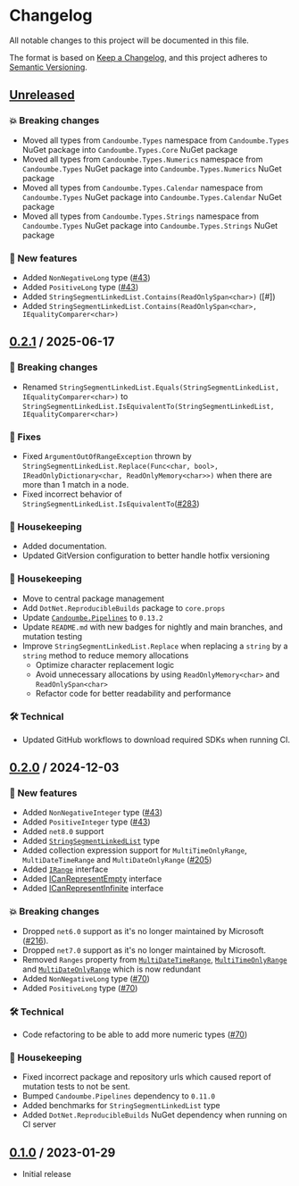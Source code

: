 # Changelog

All notable changes to this project will be documented in this file.

The format is based on [Keep a Changelog](https://keepachangelog.com/en/1.0.0/),
and this project adheres to [Semantic Versioning](https://semver.org/spec/v2.0.0.html).

## [Unreleased]
### 💥 Breaking changes

- Moved all types from `Candoumbe.Types` namespace from `Candoumbe.Types` NuGet package into `Candoumbe.Types.Core` NuGet package
- Moved all types from `Candoumbe.Types.Numerics` namespace from `Candoumbe.Types` NuGet package into `Candoumbe.Types.Numerics` NuGet package
- Moved all types from `Candoumbe.Types.Calendar` namespace from `Candoumbe.Types` NuGet package into `Candoumbe.Types.Calendar` NuGet package
- Moved all types from `Candoumbe.Types.Strings` namespace from `Candoumbe.Types` NuGet package into `Candoumbe.Types.Strings` NuGet package

### 🚀 New features
- Added `NonNegativeLong` type ([#43](https://github.com/candoumbe/Candoumbe.Types/issues/43))
- Added `PositiveLong` type ([#43](https://github.com/candoumbe/Candoumbe.Types/issues/43))
- Added `StringSegmentLinkedList.Contains(ReadOnlySpan<char>)` ([#])
- Added `StringSegmentLinkedList.Contains(ReadOnlySpan<char>, IEqualityComparer<char>)` 

## [0.2.1] / 2025-06-17
### 🚨 Breaking changes
- Renamed `StringSegmentLinkedList.Equals(StringSegmentLinkedList, IEqualityComparer<char>)` to `StringSegmentLinkedList.IsEquivalentTo(StringSegmentLinkedList, IEqualityComparer<char>)`


### 🐛 Fixes
- Fixed `ArgumentOutOfRangeException` thrown by `StringSegmentLinkedList.Replace(Func<char, bool>, IReadOnlyDictionary<char, ReadOnlyMemory<char>>)` 
when there are more than 1 match in a node.
- Fixed incorrect behavior of `StringSegmentLinkedList.IsEquivalentTo`([#283](https://github.com/candoumbe/candoumbe.types/issues/283))

### 🧹 Housekeeping
- Added documentation.
- Updated GitVersion configuration to better handle hotfix versioning

### 🧹 Housekeeping
- Move to central package management
- Add `DotNet.ReproducibleBuilds` package to `core.props`
- Update [`Candoumbe.Pipelines`](https://nuget.org/packages/pipelines) to `0.13.2`
- Update `README.md` with new badges for nightly and main branches, and mutation testing
- Improve `StringSegmentLinkedList.Replace` when replacing a `string` by a `string`  method to reduce memory allocations
    - Optimize character replacement logic
    - Avoid unnecessary allocations by using `ReadOnlyMemory<char>` and `ReadOnlySpan<char>`
    - Refactor code for better readability and performance

### 🛠️ Technical
- Updated GitHub workflows to download required SDKs when running CI. 

## [0.2.0] / 2024-12-03
### 🚀 New features
- Added `NonNegativeInteger` type ([#43](https://github.com/candoumbe/Candoumbe.Types/issues/43))
- Added `PositiveInteger` type ([#43](https://github.com/candoumbe/Candoumbe.Types/issues/43))
- Added `net8.0` support
- Added [`StringSegmentLinkedList`](./src/Candoumbe.Types/Strings/StringSegmentLinkedList.cs) type
- Added collection expression support for `MultiTimeOnlyRange`, `MultiDateTimeRange` and `MultiDateOnlyRange` ([#205](https://github.com/candoumbe/candoumbe.types/issues/205))
- Added [`IRange`](./src/Candoumbe.Types/IRange.cs) interface
- Added [ICanRepresentEmpty](./src/Candoumbe.Types/ICanRepresentEmpty.cs) interface
- Added [ICanRepresentInfinite](./src/Candoumbe.Types/ICanRepresentInfinite.cs) interface

### 💥 Breaking changes
- Dropped `net6.0` support as it's no longer maintained by Microsoft ([#216](https://github.com/candoumbe/Candoumbe.Types/issues/216)).
- Dropped `net7.0` support as it's no longer maintained by Microsoft.
- Removed `Ranges` property from [`MultiDateTimeRange`](./src/Candoumbe.Types/Calendar/MultiDateTimeRange.cs), [`MultiTimeOnlyRange`](./src/Candoumbe.Types/Calendar/MultiTimeOnlyRange.cs) and [`MultiDateOnlyRange`](./src/Candoumbe.Types/Calendar/MultiDateOnlyRange.cs)
which is now redundant
- Added `NonNegativeLong` type ([#70](https://github.com/candoumbe/Candoumbe.Types/issues/70))
- Added `PositiveLong` type ([#70](https://github.com/candoumbe/Candoumbe.Types/issues/70))

### 🛠️ Technical
- Code refactoring to be able to add more numeric types ([#70](https://github.com/candoumbe/Candoumbe.Types/issues/70))

### 🧹 Housekeeping
- Fixed incorrect package and repository urls which caused report of mutation tests to not be sent.
- Bumped `Candoumbe.Pipelines` dependency to `0.11.0`
- Added benchmarks for `StringSegmentLinkedList` type
- Added `DotNet.ReproducibleBuilds` NuGet dependency when running on CI server

## [0.1.0] / 2023-01-29
- Initial release

[Unreleased]: https://github.com/candoumbe/Candoumbe.Types/compare/0.2.1...HEAD
[0.2.1]: https://github.com/candoumbe/Candoumbe.Types/compare/0.2.0...0.2.1
[0.2.0]: https://github.com/candoumbe/Candoumbe.Types/compare/0.1.0...0.2.0
[0.1.0]: https://github.com/candoumbe/Candoumbe.Types/tree/0.1.0